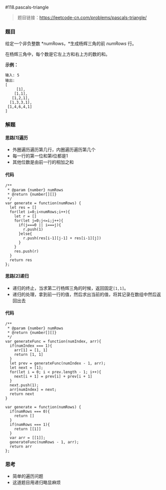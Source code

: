 #118.pascals-triangle

> 题目链接：https://leetcode-cn.com/problems/pascals-triangle/
>

### 题目

给定一个非负整数 *numRows，*生成杨辉三角的前 *numRows* 行。

在杨辉三角中，每个数是它左上方和右上方的数的和。

**示例：**

```
输入: 5
输出:
[
     [1],
    [1,1],
   [1,2,1],
  [1,3,3,1],
 [1,4,6,4,1]
]
```

 

### 解题

#### 思路[1]遍历

* 外圈遍历遍历第几行，内圈遍历遍历第几个
* 每一行的第一位和第i位都是1
* 其他位数是由前一行的相加之和

#### 代码

```
/**
 * @param {number} numRows
 * @return {number[][]}
 */
var generate = function(numRows) {
  let res = []
  for(let i=0;i<numRows;i++){
    let r = []
    for(let j=0;j<=i;j++){
      if(j===0 || i===j){
        r.push(1)
      }else{
        r.push(res[i-1][j-1] + res[i-1][j])
      }
    }
    res.push(r)
  }
  return res
};
```

#### 思路[2]递归

* 递归的终止，当求第二行杨辉三角的时候，返回固定`[1,1]`。
* 递归的处理，拿到前一行的值，然后求出当前的值，将其记录在数组中然后返回出去

#### 代码

```
/**
 * @param {number} numRows
 * @return {number[][]}
 */
var generateFunc = function(numIndex, arr){
  if(numIndex === 1){
    arr[1] = [1, 1]
    return [1, 1]
  }
  let prev = generateFunc(numIndex - 1, arr);
  let next = [1];
  for(let i = 0; i < prev.length - 1; i++){
    next[i + 1] = prev[i] + prev[i + 1]
  }
  next.push(1);
  arr[numIndex] = next;
  return next
}

var generate = function(numRows) {
  if(numRows === 0){
    return []
  }
  if(numRows === 1){
    return [[1]]
  }
  var arr = [[1]];
  generateFunc(numRows - 1, arr);
  return arr
};
```



### 思考

* 简单的遍历问题
* 这道题目用递归略显麻烦